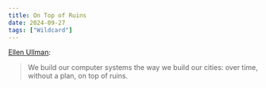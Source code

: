 ```yaml
---
title: On Top of Ruins
date: 2024-09-27
tags: ["Wildcard"]
---
```


[Ellen Ullman](https://en.wikipedia.org/wiki/Ellen_Ullman):

> We build our computer systems the way we build our cities: over time, without a plan, on top of ruins.

<!--x-->
